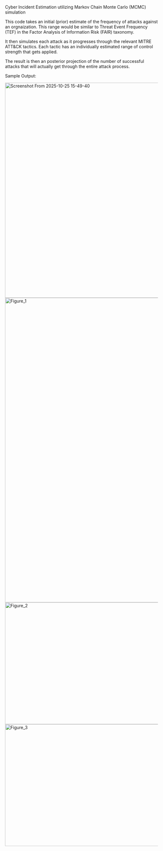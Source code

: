 Cyber Incident Estimation utilizing Markov Chain Monte Carlo (MCMC) simulation

This code takes an initial (prior) estimate of the frequency of attacks against an orgnaization. This range would be similar to Threat Event Frequency (TEF) in the Factor Analysis of Information Risk (FAIR) taxonomy.

It then simulates each attack as it progresses through the relevant MITRE ATT&CK tactics. Each tactic has an individually estimated range of control strength that gets applied.

The result is then an posterior projection of the number of successful attacks that will actually get through the entire attack process.

Sample Output:

<img width="1296" height="706" alt="Screenshot From 2025-10-25 15-49-40" src="https://github.com/user-attachments/assets/f3d1e7ae-06d7-489e-bd02-cf57800c9590" />

<img width="1400" height="1000" alt="Figure_1" src="https://github.com/user-attachments/assets/95eefe2c-0422-4b2e-b05c-61edb76e66d6" />

<img width="600" height="400" alt="Figure_2" src="https://github.com/user-attachments/assets/f5f979cd-e23e-49f2-81b4-2820d735e403" />

<img width="700" height="400" alt="Figure_3" src="https://github.com/user-attachments/assets/74f12427-9ee5-47d9-8817-d8d52fc167d0" />
